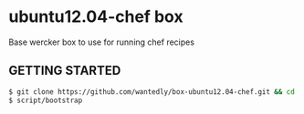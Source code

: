 # ubuntu12.04-chef box
Base wercker box to use for running chef recipes

## GETTING STARTED

```bash
$ git clone https://github.com/wantedly/box-ubuntu12.04-chef.git && cd box-ubuntu12.04-chef
$ script/bootstrap
```
